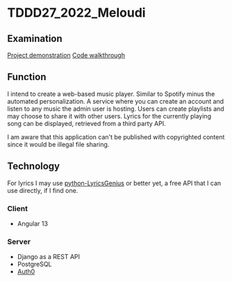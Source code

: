# TDDD27_2022_Meloudi

## Examination
[Project demonstration](https://youtu.be/43ALm4jLL80)
[Code walkthrough](https://youtu.be/cEb9WZUruGc)

## Function
I intend to create a web-based music player. Similar to Spotify minus the automated personalization. A service where you can create an account and listen to any music the admin user is hosting. Users can create playlists and may choose to share it with other users. Lyrics for the currently playing song can be displayed, retrieved from a third party API.

I am aware that this application can't be published with copyrighted content since it would be illegal file sharing.
## Technology
For lyrics I may use [python-LyricsGenius](https://lyricsgenius.readthedocs.io/en/master/) or better yet, a free API that I can use directly, if I find one.
### Client
- Angular 13

### Server
- Django as a REST API
- PostgreSQL
- [Auth0](https://auth0.com/)